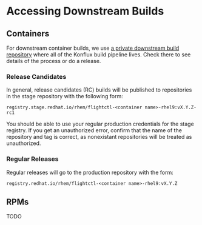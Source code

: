 # Accessing Downstream Builds

## Containers

For downstream container builds, we use [a private downstream build repository](https://github.com/flightctl/flightctl-build-downstream)
where all of the Konflux build pipeline lives. Check there to see details of the process
or do a release.

### Release Candidates
In general, release candidates (RC) builds will be published to repositories in the stage repository
with the following form:

`registry.stage.redhat.io/rhem/flightctl-<container name>-rhel9:vX.Y.Z-rc1`

You should be able to use your regular production credentials for the stage registry. If you get an
unauthorized error, confirm that the name of the repository and tag is correct, as nonexistant
repositories will be treated as unauthorized.

### Regular Releases
Regular releases will go to the production repository with the form:

`registry.redhat.io/rhem/flightctl-<container name>-rhel9:vX.Y.Z`

## RPMs

TODO
